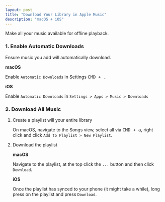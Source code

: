 ```yaml
---
layout: post
title: "Download Your Library in Apple Music"
description: "macOS + iOS"
---
```


Make all your music available for offline playback.

### 1. Enable Automatic Downloads

Ensure music you add will automatically download.

**macOS**

Enable `Automatic Downloads` in Settings <kbd>CMD + ,</kbd>

**iOS**

Enable `Automatic Downloads` in `Settings > Apps > Music > Downloads`

### 2. Download All Music

1.  Create a playlist will your entire library

    On macOS, navigate to the Songs view, select all via <kbd>CMD + a</kbd>, right click and click `Add to Playlist > New Playlist`.

2.  Download the playlist

    **macOS**

    Navigate to the playlist, at the top click the `...` button and then click `Download`.

    **iOS**

    Once the playlist has synced to your phone (it might take a while), long press on the playlist and press `Download`.
